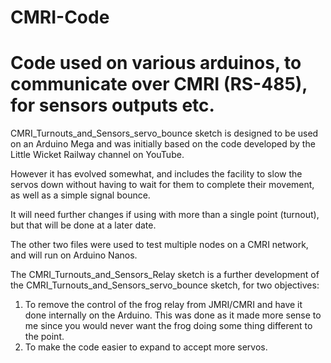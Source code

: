 # CMRI-Code
<h1>Code used on various arduinos, to communicate over CMRI (RS-485), for sensors outputs etc.</h1>
<p>CMRI_Turnouts_and_Sensors_servo_bounce sketch is designed to be used on an Arduino Mega
and was initially based on the code developed by the Little Wicket Railway channel on YouTube.<p>
<p>However it has evolved somewhat, and includes the facility to slow the servos down without having
to wait for them to complete their movement, as well as a simple signal bounce.</p>
<p>It will need further changes if using with more than a single point (turnout), but that will be done at a later date.</p>
<p>The other two files were used to test multiple nodes on a CMRI network, and will run on Arduino Nanos.</p>
<p>The CMRI_Turnouts_and_Sensors_Relay sketch is a further development of the CMRI_Turnouts_and_Sensors_servo_bounce sketch, for two objectives:
  <ol>
    <li>To remove the control of the frog relay from JMRI/CMRI and have it done internally on the Arduino. This was done as it made more sense to me since you would never want the frog doing some thing different to the point.</li>
    <li>To make the code easier to expand to accept more servos.</li>
  </ol>

